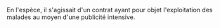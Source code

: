 
En l'espèce, il s'agissait d'un contrat ayant pour objet l'exploitation des malades au moyen d'une publicité intensive.